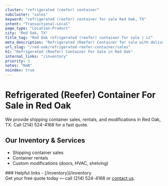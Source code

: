 ```yaml
---
cluster: "refrigerated (reefer) container"
subcluster: "sales"
keyword: "refrigerated (reefer) container for sale Red Oak, TX"
intent: "Transactional-Local"
page_type: "Location-Product"
city: "Red Oak, TX"
title_tag: "Red Oak refrigerated (reefer) container for sale | LC"
meta_description: "Refrigerated (Reefer) Container for sale with delivery in Red Oak, TX. LC Container — local Since 2003. Get pricing today."
url_slug: "/red-oak/refrigerated-reefer-container/sales"
h1: "Refrigerated (Reefer) Container For Sale in Red Oak"
internal_links: "/inventory"
priority: 3
notes: "NaN"
noindex: true
---
```


# Refrigerated (Reefer) Container For Sale in Red Oak

We provide shipping container sales, rentals, and modifications in Red Oak, TX. Call (214) 524-4168 for a fast quote.

## Our Inventory & Services
- Shipping container sales
- Container rentals
- Custom modifications (doors, HVAC, shelving)

<div data-section="internal-links">
### Helpful links
- [/inventory](/inventory
</div>

<div data-section="cta">
Get your free quote today — call (214) 524-4168 or <a href="/contact">contact us</a>.
</div>

<script type="application/ld+json">{"@context":"https://schema.org","@type":"FAQPage","mainEntity":[{"@type":"Question","name":"How much does delivery cost in Red Oak, TX?","acceptedAnswer":{"@type":"Answer","text":"Delivery costs vary by distance and container size. Most deliveries in Red Oak, TX range from $150-$300. Call (214) 524-4168 for an exact quote based on your specific location."}},{"@type":"Question","name":"Do you offer financing or payment plans?","acceptedAnswer":{"@type":"Answer","text":"We accept major credit cards, checks, and can discuss commercial terms for bulk purchases. Call (214) 524-4168 to discuss options."}},{"@type":"Question","name":"Can you customize containers in Red Oak, TX?","acceptedAnswer":{"@type":"Answer","text":"Yes — we perform modifications like doors, HVAC, insulation, and shelving. Request a custom quote at (214) 524-4168 or via our contact form."}}]}</script>

